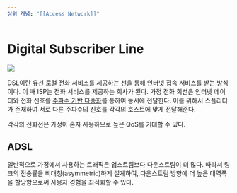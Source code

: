 ```yaml
---
상위 개념: "[[Access Network]]"
---
```

# Digital Subscriber Line
![](https://i.imgur.com/58UrjwV.png)

DSL이란 유선 로컬 전화 서비스를 제공하는 선을 통해 인터넷 접속 서비스를 받는 방식이다. 이 때 ISP는 전화 서비스를 제공하는 회사가 된다. 가정 전화 회선은 인터넷 데이터와 전화 신호를 [주파수 기반 다중화](FDM)를 통하여 동시에 전달한다. 이를 위해서 스플리터가 존재하여 서로 다른 주파수의 신호를 각각의 호스트에 맞게 전달해준다.

각각의 전화선은 가정이 혼자 사용하므로 높은 QoS를 기대할 수 있다.

## ADSL
일반적으로 가정에서 사용하는 트래픽은 업스트림보다 다운스트림이 더 많다. 따라서 링크의 전송률을 비대칭(asymmetric)하게 설계하여, 다운스트림 방향에 더 높은 대역폭을 할당함으로써 사용자 경험을 최적화할 수 있다.

